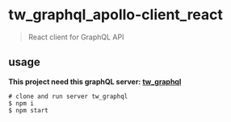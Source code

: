 # tw_graphql_apollo-client_react #

> React client for GraphQL API

## usage ##

  **This project need this graphQL server: [tw_graphql](https://github.com/Esenor/tw_graphql)**

    # clone and run server tw_graphql
    $ npm i
    $ npm start